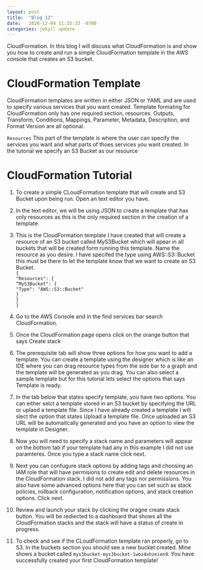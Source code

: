 ```yaml
---
layout: post
title:  "Blog 12"
date:   2020-12-04 11:35:33 -0700
categories: jekyll update
---
```


CloudFormation. In this blog I will discuss what CloudFormation is and show you how to create and run a simple CloudFormation template in the AWS console that creates an S3 bucket.

# CloudFormation Template 
CloudFormation templates are written in either JSON or YAML and are used to specify various services that you want created. Template formating for CloudFormation only has one required section, resources. Outputs, Transform, Conditions, Mappings, Parameter, Metadata, Description, and Format Version are all optional.

`Resources` This part of the template is where the user can specify the services you want and what parts of thoes services you want created. In the tutorial we specify an S3 Bucket as our resource

# CloudFormation Tutorial
1. To create a simple CLoudFormation template that will create and S3 Bucket upon being run. Open an text editor you have. 
2. In the text editor, we will be using JSON to create a template that has only resources as this is the only required section in the creation of a template.
3. This is the CloudFormation template I have created that will create a resource of an S3 bucket called MyS3Bucket which will apear in all buckets that will be created form running this template. Name the resource as you desire. I have specifed the type using AWS::S3::Bucket this must be there to let the template know that we want to create an S3 Bucket. <br>
`{` <br>
`"Resources": {` <br>
 `“MyS3Bucket": {` <br>
`"Type": "AWS::S3::Bucket"` <br>
`}` <br>
`}` <br>
`}` <br>

4. Go to the AWS Console and in the find services bar search CloudFormation.
5. Once the CloudFormation page opens click on the orange button that says Create stack
6. The prerequisite tab will show three options for how you want to add a template. You can create a template using the designer which is like an IDE where you can drag resource types from the side bar to a graph and the template will be generated as you drag. You can also select a sample template but for this tutorial lets select the options that says Template is ready.
7. In the tab below that states specify template, you have two options. You can either selct a template stored in an S3 bucket by specifying the URL or uplaod a template file. Since I have already created a template I will slect the option that states Upload a template file. Once uploaded an S3 URL will be automaitcally generated and you have an option to view the template in Designer.
8. Now you will need to specify a stack name and parameters will appear on the bottom tab if your template had any in this example I did not use paramteres. Once you type a stack name click next.
9. Next you can confugure stack options by adding tags and choosing an IAM role that will have permisions to create edit and delete resources in the CloudFormation stack. I did not add any tags nor permissions. You also have some advanced options here that you can set such as stack policies, rollback configuration, notification options, and stack creation options. Click next.
10. Review and launch your stack by clicking the oragne create stack button. You will be rediected to a dashboard that shows all the CloudFormation stacks and the stack will have a status of create in progress. 
11. To check and see if the CLoudFormation template ran properly, go to S3. In the buckets section you should see a new bucket created. Mine shows a bucket called `mys3bucket-mys3bucket-1woz4xhzeien9`. You have successfully created your first CloudFormation template!